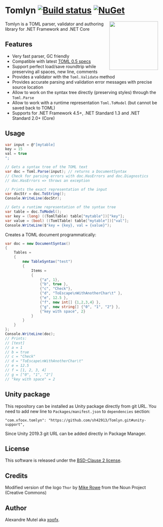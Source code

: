 # Tomlyn  [![Build status](https://ci.appveyor.com/api/projects/status/9rdg3h944ybxgto9?svg=true)](https://ci.appveyor.com/project/xoofx/tomlyn)   [![NuGet](https://img.shields.io/nuget/v/Tomlyn.svg)](https://www.nuget.org/packages/Tomlyn/)

<img align="right" width="160px" height="160px" src="img/logo.png">

Tomlyn is a TOML parser, validator and authoring library for .NET Framework and .NET Core

## Features

- Very fast parser, GC friendly
- Compatible with latest [TOML 0.5 specs](https://github.com/toml-lang/toml)
- Support perfect load/save roundtrip while preserving all spaces, new line, comments
- Provides a validator with the `Toml.Validate` method
- Provides accurate parsing and validation error messages with precise source location
- Allow to work on the syntax tree directly (preserving styles) through the `Toml.Parse`
- Allow to work with a runtime representation `Toml.ToModel` (but cannot be saved back to TOML)
- Supports for .NET Framework 4.5+, .NET Standard 1.3 and .NET Standard 2.0+ (Core)

## Usage

```C#
var input = @"[mytable]
key = 15
val = true
";

// Gets a syntax tree of the TOML text
var doc = Toml.Parse(input); // returns a DocumentSyntax
// Check for parsing errors with doc.HasErrors and doc.Diagnostics
// doc.HasErrors => throws an exception

// Prints the exact representation of the input
var docStr = doc.ToString();
Console.WriteLine(docStr);

// Gets a runtime representation of the syntax tree
var table = doc.ToModel();
var key = (long) ((TomlTable) table["mytable"])["key"];
var value = (bool) ((TomlTable) table["mytable"])["val"];
Console.WriteLine($"key = {key}, val = {value}");
```

Creates a TOML document programmatically:

```C#
var doc = new DocumentSyntax()
{
    Tables =
    {
        new TableSyntax("test")
        {
            Items =
            {
                {"a", 1},
                {"b", true },
                {"c", "Check"},
                {"d", "ToEscape\nWithAnotherChar\t" },
                {"e", 12.5 },
                {"f", new int[] {1,2,3,4} },
                {"g", new string[] {"0", "1", "2"} },
                {"key with space", 2}
            }
        }
    }
};
Console.WriteLine(doc);
// Prints:
// [test]
// a = 1
// b = true
// c = "Check"
// d = "ToEscape\nWithAnotherChar\t"
// e = 12.5
// f = [1, 2, 3, 4]
// g = ["0", "1", "2"]
// "key with space" = 2
```

## Unity package
This repository can be installed as Unity package directly from git URL. You need to add new line to `Packages/manifest.json` to `dependencies` section:
```
"com.xfoox.tomlyn": "https://github.com/sh42913/Tomlyn.git#unity-support",
```
Since Unity 2019.3 git URL can be added directly in Package Manager.

## License

This software is released under the [BSD-Clause 2 license](https://opensource.org/licenses/BSD-2-Clause). 

## Credits

Modified version of the logo `Thor` by [Mike Rowe](https://thenounproject.com/itsmikerowe/) from the Noun Project (Creative Commons)

## Author

Alexandre Mutel aka [xoofx](http://xoofx.com).